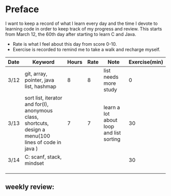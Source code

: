 # Preface

I want to keep a record of what I learn every day and the time I devote to learning code in order to keep track of my progress and review. This starts from March 12, the 60th day after starting to learn C and Java.



- Rate is what I feel about this day from score 0-10.
- Exercise is recorded to remind me to take a walk and recharge myself.





| Date | Keyword                                                      | Hours | Rate | Note                                    | Exercise(min) |
| :--- | ------------------------------------------------------------ | ----- | ---- | --------------------------------------- | ------------- |
| 3/12 | git, array, pointer, java list, hashmap                      | 8     | 8    | list needs more study                   | 0             |
| 3/13 | sort list, iterator and for(I), anonymous class, shortcuts, design a menu(100 lines of code in java ) | 7     | 7    | learn a lot about loop and list sorting | 30            |
| 3/14 | C: scanf, stack, mindset                                     |       |      |                                         | 30            |
|      |                                                              |       |      |                                         |               |
|      |                                                              |       |      |                                         |               |
|      |                                                              |       |      |                                         |               |

## weekly review: